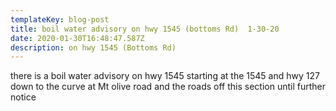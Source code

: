 ```yaml
---
templateKey: blog-post
title: boil water advisory on hwy 1545 (bottoms Rd)  1-30-20
date: 2020-01-30T16:48:47.587Z
description: on hwy 1545 (Bottoms Rd)
---
```

there is a boil water advisory on hwy 1545 starting at the 1545 and hwy 127 down to the curve at Mt olive road and the roads off this section until further notice
